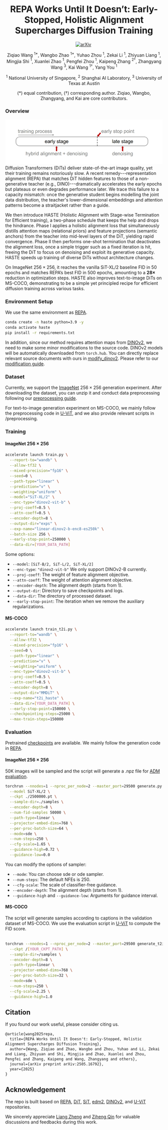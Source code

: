 <h1 align="center"> REPA Works Until It Doesn’t: Early-Stopped, Holistic Alignment Supercharges Diffusion Training
</h1>

<div align="center">

[![arXiv](https://img.shields.io/badge/arXiv%20paper-2505.16792-b31b1b.svg)](https://arxiv.org/abs/2505.16792)&nbsp;

Ziqiao Wang $^{1*}$, Wangbo Zhao $^{1*}$, Yuhao Zhou $^{1}$, Zekai Li $^{1}$, Zhiyuan Liang $^{1}$, Mingjia Shi $^{1}$, Xuanlei Zhao $^{1}$,
 Pengfei Zhou $^{1}$, Kaipeng Zhang $^{2\dagger}$, Zhangyang Wang $^{3}$, Kai Wang $^{1\dagger}$, Yang You $^{1}$

$^{1}$ National University of Singapore, $^{2}$ Shanghai AI Laboratory, $^{3}$ University of Texas at Austin

(\*) equal contribution, ($\dagger$) corresponding author. Ziqiao, Wangbo, Zhangyang, and Kai are core contributors.


</div>




### Overview 
![Pipeline Overview](assets/pipeline.png)
Diffusion Transformers (DiTs) deliver state-of-the-art image quality, yet their training remains notoriously slow. A recent remedy---representation alignment (REPA) that matches DiT hidden features to those of a non-generative teacher (e.g., DINO)---dramatically accelerates the early epochs but plateaus or even degrades performance later.   We trace this failure to a capacity mismatch: once the generative student begins modelling the joint data distribution, the teacher's lower-dimensional embeddings and attention patterns become a straitjacket rather than a guide. 

We then introduce HASTE (Holistic Alignment with Stage-wise Termination for Efficient training), a two-phase schedule that keeps the help and drops the hindrance. Phase I applies a holistic alignment loss that simultaneously distills attention maps (relational priors) and feature projections (semantic anchors) from the teacher into mid-level layers of the DiT, yielding rapid convergence. Phase II then performs one-shot termination that deactivates the alignment loss, once a simple trigger such as a fixed iteration is hit, freeing the DiT to focus on denoising and exploit its generative capacity. HASTE speeds up training of diverse DiTs without architecture changes.  

On ImageNet $256{\times}256$, it reaches the vanilla SiT-XL/2 baseline FID in 50 epochs and matches REPA’s best FID in 500 epochs, amounting to a $\boldsymbol{28\times}$ reduction in optimization steps. HASTE also improves text-to-image DiTs on MS-COCO, demonstrating to be a simple yet principled recipe for efficient diffusion training across various tasks.



### Environment Setup
We use the same environment as [REPA](https://github.com/sihyun-yu/REPA).

```bash
conda create -n haste python=3.9 -y
conda activate haste
pip install -r requirements.txt
```

In addition, since our method requires attention maps from [DINOv2](https://github.com/facebookresearch/dinov2), we need to make some minor modifications to the source code. DINOv2 models will be automatically downloaded from `torch.hub`. You can directly replace relevant source documents with ours in [modify_dinov2](./modify_dinov2). Please refer to our [modification guide](modify_dinov2/README.md).
### Dataset

Currently, we support the [ImageNet](https://www.kaggle.com/competitions/imagenet-object-localization-challenge/data) $256\times256$ generation experiment. After downloading the dataset, you can unzip it and conduct data preprocessing following our [preprocessing guide](preprocessing/README.md).

For text-to-image generation experiment on MS-COCO, we mainly follow the preprocessing code in [U-ViT](https://github.com/baofff/U-ViT/tree/main/scripts), and we also provide relevant scripts in /preprocessing.

### Training
#### ImageNet $256\times256$
```bash
accelerate launch train.py \
  --report-to="wandb" \
  --allow-tf32 \
  --mixed-precision="fp16" \
  --seed=0 \
  --path-type="linear" \
  --prediction="v" \
  --weighting="uniform" \
  --model="SiT-XL/2" \
  --enc-type="dinov2-vit-b" \
  --proj-coeff=0.5 \
  --attn-coeff=0.5 \
  --encoder-depth=8 \
  --output-dir="exps" \
  --exp-name="linear-dinov2-b-enc8-es250k" \
  --batch-size 256 \
  --early-stop-point=250000 \
  --data-dir=[YOUR_DATA_PATH]
```

Some options:

- `--model`: `[SiT-B/2, SiT-L/2, SiT-XL/2]` 
- `--enc-type`: `"dinov2-vit-b"` We only support DINOv2-B currently.
- `--proj-coeff`: The weight of feature alignment objective.
- `--attn-coeff`: The weight of attention alignment objective.
- `--encoder-depth`: The alignment depth (starts from 1).
- `--output-dir`: Directory to save checkpoints and logs.
- `--data-dir`: The directory of processed dataset.
- `--early-stop-point`: The iteration when we remove the auxiliary regularizations.

#### MS-COCO

```bash
accelerate launch train_t2i.py \
  --report-to="wandb" \
  --allow-tf32 \
  --mixed-precision="fp16" \
  --seed=0 \
  --path-type="linear" \
  --prediction="v" \
  --weighting="uniform" \
  --enc-type="dinov2-vit-b" \
  --proj-coeff=0.5 \
  --attn-coeff=0.5 \
  --encoder-depth=8 \
  --output-dir="MMDiT" \
  --exp-name="t2i_haste" \
  --data-dir=[YOUR_DATA_PATH] \
  --early-stop-point=150000 \
  --checkpointing-steps=25000 \
  --max-train-steps=150000
```


### Evaluation
Pretrained [checkpoints](https://drive.google.com/drive/folders/1NcPYuxSlMChl2kqxKcj8Hf85rlCM-63J?usp=drive_link) are available.
We mainly follow the generation code in [REPA](https://github.com/sihyun-yu/REPA).
#### ImageNet $256\times256$
50K images will be sampled and the script will generate a .npz file for [ADM evaluation](https://github.com/openai/guided-diffusion/tree/main/evaluations).

```bash
torchrun --nnodes=1 --nproc_per_node=2 --master_port=29500 generate.py \
  --model SiT-XL/2 \
  --ckpt ./2500000.pt \
  --sample-dir=./samples \
  --encoder-depth=8 \
  --num-fid-samples 50000 \
  --path-type=linear \
  --projector-embed-dims=768 \
  --per-proc-batch-size=64 \
  --mode=sde \
  --num-steps=250 \
  --cfg-scale=1.65 \
  --guidance-high=0.72 \
  --guidance-low=0.0
```
You can modify the options of sampler:
- `--mode`: You can choose sde or ode sampler.
- `--num-steps`: The default NFEs is 250.
- `--cfg-scale`: The scale of classifier-free guidance.
- `--encoder-depth`: The alignment depth (starts from 1).
- `--guidance-high` and `--guidance-low`: Arguments for guidance interval.

#### MS-COCO

The script will generate samples according to captions in the validation dataset of MS-COCO.
We use the evaluation script in [U-ViT](https://github.com/baofff/U-ViT/tree/main/scripts) to compute the FID score.

```bash

torchrun --nnodes=1 --nproc_per_node=2 --master_port=29500 generate_t2i.py \
  --ckpt /[YOUR_CKPT_PATH] \
  --sample-dir=/samples \
  --encoder-depth=8 \
  --path-type=linear \
  --projector-embed-dims=768 \
  --per-proc-batch-size=32 \
  --mode=sde \
  --num-steps=250 \
  --cfg-scale=2.25 \
  --guidance-high=1.0 
```

## Citation

If you found our work useful, please consider citing us.
```
@article{wang2025repa,
  title={REPA Works Until It Doesn't: Early-Stopped, Holistic Alignment Supercharges Diffusion Training},
  author={Wang, Ziqiao and Zhao, Wangbo and Zhou, Yuhao and Li, Zekai and Liang, Zhiyuan and Shi, Mingjia and Zhao, Xuanlei and Zhou, Pengfei and Zhang, Kaipeng and Wang, Zhangyang and others},
  journal={arXiv preprint arXiv:2505.16792},
  year={2025}
}
```

## Acknowledgement

The repo is built based on [REPA](https://github.com/sihyun-yu/REPA), [DiT](https://github.com/facebookresearch/DiT), [SiT](https://github.com/willisma/SiT), [edm2](https://github.com/NVlabs/edm2), [DINOv2](https://github.com/facebookresearch/dinov2), and [U-ViT](https://github.com/baofff/U-ViT) repositories.

We sincerely appreciate [Liang Zheng](https://zheng-lab-anu.github.io/) and [Ziheng Qin](https://henryqin1997.github.io/ziheng_qin/) for valuable discussions and feedbacks during this work.  

